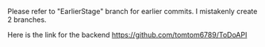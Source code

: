 Please refer to "EarlierStage" branch for earlier commits. I mistakenly create 2 branches. 



Here is the link for the backend 
https://github.com/tomtom6789/ToDoAPI
